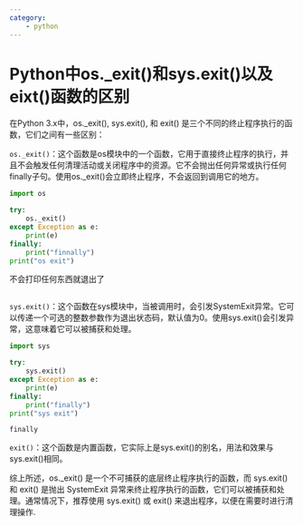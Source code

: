 ```yaml
---
category:
    - python
---
```


# Python中os._exit()和sys.exit()以及eixt()函数的区别

在Python 3.x中，os._exit(), sys.exit(), 和 exit() 是三个不同的终止程序执行的函数，它们之间有一些区别：

`os._exit()`：这个函数是os模块中的一个函数，它用于直接终止程序的执行，并且不会触发任何清理活动或关闭程序中的资源。它不会抛出任何异常或执行任何finally子句。使用os._exit()会立即终止程序，不会返回到调用它的地方。

```python
import os

try:
    os._exit()
except Exception as e:
    print(e)
finally:
    print("finnally")
print("os exit")
```

不会打印任何东西就退出了

```shell

```


`sys.exit()`：这个函数在sys模块中，当被调用时，会引发SystemExit异常。它可以传递一个可选的整数参数作为退出状态码，默认值为0。使用sys.exit()会引发异常，这意味着它可以被捕获和处理。

```python
import sys

try:
    sys.exit()
except Exception as e:
    print(e)
finally:
    print("finally")
print("sys exit")
```

```shell
finally
```

`exit()`：这个函数是内置函数，它实际上是sys.exit()的别名，用法和效果与sys.exit()相同。

综上所述，os._exit() 是一个不可捕获的底层终止程序执行的函数，而 sys.exit() 和 exit() 是抛出 SystemExit 异常来终止程序执行的函数，它们可以被捕获和处理。通常情况下，推荐使用 sys.exit() 或 exit() 来退出程序，以便在需要时进行清理操作.